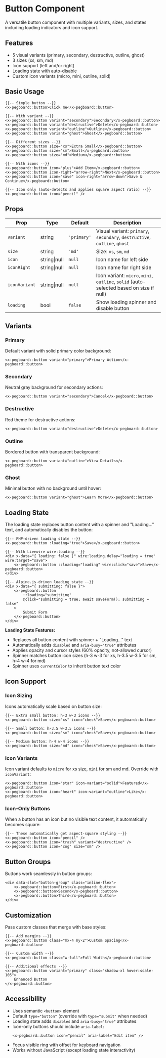 # Button Component

A versatile button component with multiple variants, sizes, and states including loading indicators and icon support.

## Features

- 5 visual variants (primary, secondary, destructive, outline, ghost)
- 3 sizes (xs, sm, md)
- Icon support (left and/or right)
- Loading state with auto-disable
- Custom icon variants (micro, mini, outline, solid)

## Basic Usage

```blade
{{-- Simple button --}}
<x-pegboard::button>Click me</x-pegboard::button>

{{-- With variant --}}
<x-pegboard::button variant="secondary">Secondary</x-pegboard::button>
<x-pegboard::button variant="destructive">Delete</x-pegboard::button>
<x-pegboard::button variant="outline">Outline</x-pegboard::button>
<x-pegboard::button variant="ghost">Ghost</x-pegboard::button>

{{-- Different sizes --}}
<x-pegboard::button size="xs">Extra Small</x-pegboard::button>
<x-pegboard::button size="sm">Small</x-pegboard::button>
<x-pegboard::button size="md">Medium</x-pegboard::button>

{{-- With icons --}}
<x-pegboard::button icon="plus">Add Item</x-pegboard::button>
<x-pegboard::button icon-right="arrow-right">Next</x-pegboard::button>
<x-pegboard::button icon="save" icon-right="arrow-down">Save & Continue</x-pegboard::button>

{{-- Icon only (auto-detects and applies square aspect ratio) --}}
<x-pegboard::button icon="pencil" />
```

## Props

| Prop | Type | Default | Description |
|------|------|---------|-------------|
| `variant` | string | `'primary'` | Visual variant: `primary`, `secondary`, `destructive`, `outline`, `ghost` |
| `size` | string | `'md'` | Size: `xs`, `sm`, `md` |
| `icon` | string\|null | `null` | Icon name for left side |
| `iconRight` | string\|null | `null` | Icon name for right side |
| `iconVariant` | string\|null | `null` | Icon variant: `micro`, `mini`, `outline`, `solid` (auto-selected based on size if null) |
| `loading` | bool | `false` | Show loading spinner and disable button |

## Variants

### Primary
Default variant with solid primary color background:
```blade
<x-pegboard::button variant="primary">Primary Action</x-pegboard::button>
```

### Secondary
Neutral gray background for secondary actions:
```blade
<x-pegboard::button variant="secondary">Cancel</x-pegboard::button>
```

### Destructive
Red theme for destructive actions:
```blade
<x-pegboard::button variant="destructive">Delete</x-pegboard::button>
```

### Outline
Bordered button with transparent background:
```blade
<x-pegboard::button variant="outline">View Details</x-pegboard::button>
```

### Ghost
Minimal button with no background until hover:
```blade
<x-pegboard::button variant="ghost">Learn More</x-pegboard::button>
```

## Loading State

The loading state replaces button content with a spinner and "Loading..." text, and automatically disables the button:

```blade
{{-- PHP-driven loading state --}}
<x-pegboard::button :loading="true">Save</x-pegboard::button>

{{-- With Livewire wire:loading --}}
<div x-data="{ loading: false }" wire:loading.delay="loading = true" wire:target="save">
    <x-pegboard::button ::loading="loading" wire:click="save">Save</x-pegboard::button>
</div>

{{-- Alpine.js-driven loading state --}}
<div x-data="{ submitting: false }">
    <x-pegboard::button
        ::loading="submitting"
        @click="submitting = true; await saveForm(); submitting = false"
    >
        Submit Form
    </x-pegboard::button>
</div>
```

**Loading State Features:**
- Replaces all button content with spinner + "Loading..." text
- Automatically adds `disabled` and `aria-busy="true"` attributes
- Applies opacity and cursor styles (60% opacity, not-allowed cursor)
- Spinner matches button icon sizes (h-3 w-3 for xs, h-3.5 w-3.5 for sm, h-4 w-4 for md)
- Spinner uses `currentColor` to inherit button text color

## Icon Support

### Icon Sizing
Icons automatically scale based on button size:

```blade
{{-- Extra small button: h-3 w-3 icons --}}
<x-pegboard::button size="xs" icon="check">Save</x-pegboard::button>

{{-- Small button: h-3.5 w-3.5 icons --}}
<x-pegboard::button size="sm" icon="check">Save</x-pegboard::button>

{{-- Medium button: h-4 w-4 icons --}}
<x-pegboard::button size="md" icon="check">Save</x-pegboard::button>
```

### Icon Variants
Icon variant defaults to `micro` for xs size, `mini` for sm and md. Override with `iconVariant`:

```blade
<x-pegboard::button icon="star" icon-variant="solid">Featured</x-pegboard::button>
<x-pegboard::button icon="heart" icon-variant="outline">Like</x-pegboard::button>
```

### Icon-Only Buttons
When a button has an icon but no visible text content, it automatically becomes square:

```blade
{{-- These automatically get aspect-square styling --}}
<x-pegboard::button icon="pencil" />
<x-pegboard::button icon="trash" variant="destructive" />
<x-pegboard::button icon="cog" size="sm" />
```

## Button Groups

Buttons work seamlessly in button groups:

```blade
<div data-slot="button-group" class="inline-flex">
    <x-pegboard::button>First</x-pegboard::button>
    <x-pegboard::button>Second</x-pegboard::button>
    <x-pegboard::button>Third</x-pegboard::button>
</div>
```

## Customization

Pass custom classes that merge with base styles:

```blade
{{-- Add margins --}}
<x-pegboard::button class="mx-4 my-2">Custom Spacing</x-pegboard::button>

{{-- Custom width --}}
<x-pegboard::button class="w-full">Full Width</x-pegboard::button>

{{-- Additional effects --}}
<x-pegboard::button variant="primary" class="shadow-xl hover:scale-105">
    Enhanced Button
</x-pegboard::button>
```

## Accessibility

- Uses semantic `<button>` element
- Default `type="button"` (override with `type="submit"` when needed)
- Loading state adds `disabled` and `aria-busy="true"` attributes
- Icon-only buttons should include `aria-label`:
  ```blade
  <x-pegboard::button icon="pencil" aria-label="Edit item" />
  ```
- Focus visible ring with offset for keyboard navigation
- Works without JavaScript (except loading state interactivity)
